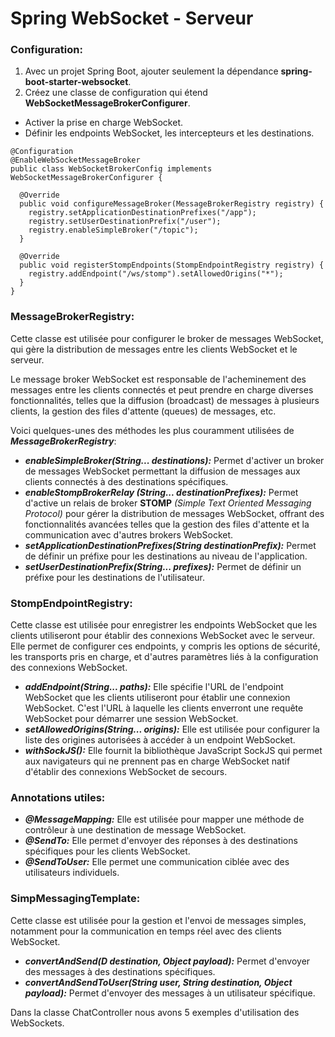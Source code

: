 # Spring WebSocket - Serveur

### Configuration:
1) Avec un projet Spring Boot, ajouter seulement la dépendance **spring-boot-starter-websocket**.
2) Créez une classe de configuration qui étend **WebSocketMessageBrokerConfigurer**.
+ Activer la prise en charge WebSocket. 
+ Définir les endpoints WebSocket, les intercepteurs et les destinations.
```
@Configuration
@EnableWebSocketMessageBroker
public class WebSocketBrokerConfig implements WebSocketMessageBrokerConfigurer {

  @Override
  public void configureMessageBroker(MessageBrokerRegistry registry) {
    registry.setApplicationDestinationPrefixes("/app");
    registry.setUserDestinationPrefix("/user");
    registry.enableSimpleBroker("/topic");
  }

  @Override
  public void registerStompEndpoints(StompEndpointRegistry registry) {
    registry.addEndpoint("/ws/stomp").setAllowedOrigins("*");
  }
}
```
### MessageBrokerRegistry:
Cette classe est utilisée pour configurer le broker de messages WebSocket, qui gère la distribution de messages entre les clients WebSocket et le serveur.

Le message broker WebSocket est responsable de l'acheminement des messages entre les clients connectés et peut prendre en charge diverses fonctionnalités, telles que la diffusion (broadcast) de messages à plusieurs clients, la gestion des files d'attente (queues) de messages, etc.

Voici quelques-unes des méthodes les plus couramment utilisées de _**MessageBrokerRegistry**_:
+ _**enableSimpleBroker(String... destinations):**_ Permet d'activer un broker de messages WebSocket permettant la diffusion de messages aux clients connectés à des destinations spécifiques.
+ _**enableStompBrokerRelay (String... destinationPrefixes):**_ Permet d'active un relais de broker **STOMP** _(Simple Text Oriented Messaging Protocol)_ pour gérer la distribution de messages WebSocket, offrant des fonctionnalités avancées telles que la gestion des files d'attente et la communication avec d'autres brokers WebSocket.
+ _**setApplicationDestinationPrefixes(String destinationPrefix):**_ Permet de définir un préfixe pour les destinations au niveau de l'application.
+ _**setUserDestinationPrefix(String... prefixes):**_ Permet de définir un préfixe pour les destinations de l'utilisateur.

### StompEndpointRegistry:
Cette classe est utilisée pour enregistrer les endpoints WebSocket que les clients utiliseront pour établir des connexions WebSocket avec le serveur. Elle permet de configurer ces endpoints, y compris les options de sécurité, les transports pris en charge, et d'autres paramètres liés à la configuration des connexions WebSocket.
+ _**addEndpoint(String... paths):**_ Elle spécifie l'URL de l'endpoint WebSocket que les clients utiliseront pour établir une connexion WebSocket. C'est l'URL à laquelle les clients enverront une requête WebSocket pour démarrer une session WebSocket.
+ _**setAllowedOrigins(String... origins):**_  Elle est utilisée pour configurer la liste des origines autorisées à accéder à un endpoint WebSocket.
+ _**withSockJS():**_ Elle fournit la bibliothèque JavaScript SockJS qui permet aux navigateurs qui ne prennent pas en charge WebSocket natif d'établir des connexions WebSocket de secours.

### Annotations utiles:
+ _**@MessageMapping:**_ Elle est utilisée pour mapper une méthode de contrôleur à une destination de message WebSocket.
+ _**@SendTo:**_ Elle permet d'envoyer des réponses à des destinations spécifiques pour les clients WebSocket.
+ _**@SendToUser:**_ Elle permet une communication ciblée avec des utilisateurs individuels.
### SimpMessagingTemplate:
Cette classe est utilisée pour la gestion et l'envoi de messages simples, notamment pour la communication en temps réel avec des clients WebSocket.
+ _**convertAndSend(D destination, Object payload):**_ Permet d'envoyer des messages à des destinations spécifiques.
+ _**convertAndSendToUser(String user, String destination, Object payload):**_ Permet d'envoyer des messages à un utilisateur spécifique.

Dans la classe ChatController nous avons 5 exemples d'utilisation des WebSockets.


